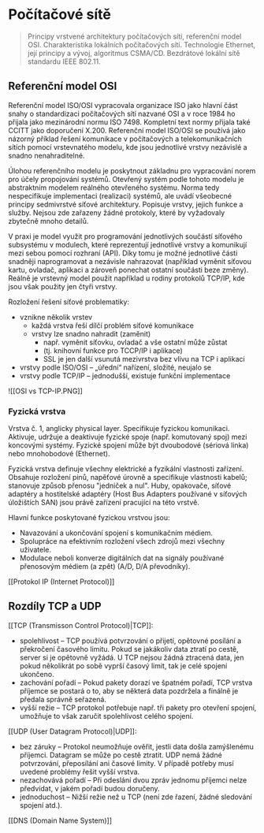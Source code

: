 # Počítačové sítě
> Principy vrstvené architektury počítačových sítí, referenční model OSI. Charakteristika lokálních počítačových sítí. Technologie Ethernet, její principy a vývoj, algoritmus CSMA/CD. Bezdrátové lokální sítě standardu IEEE 802.11.

## Referenční model OSI 
Referenční model ISO/OSI vypracovala organizace ISO jako hlavní část snahy o standardizaci počítačových sítí nazvané OSI a v roce 1984 ho přijala jako mezinárodní normu ISO 7498. Kompletní text normy přijala také CCITT jako doporučení X.200. Referenční model ISO/OSI se používá jako názorný příklad řešení komunikace v počítačových a telekomunikačních sítích pomocí vrstevnatého modelu, kde jsou jednotlivé vrstvy nezávislé a snadno nenahraditelné. 

Úlohou referenčního modelu je poskytnout základnu pro vypracování norem pro účely propojování systémů. Otevřený systém podle tohoto modelu je abstraktním modelem reálného otevřeného systému. Norma tedy nespecifikuje implementaci (realizaci) systémů, ale uvádí všeobecné principy sedmivrstvé síťové architektury. Popisuje vrstvy, jejich funkce a služby. Nejsou zde zařazeny žádné protokoly, které by vyžadovaly zbytečně mnoho detailů. 

V praxi je model využit pro programování jednotlivých součástí síťového subsystému v modulech, které reprezentují jednotlivé vrstvy a komunikují mezi sebou pomocí rozhraní (API). Díky tomu je možné jednotlivé části snadněji naprogramovat a nezávisle nahrazovat (například vyměnit síťovou kartu, ovladač, aplikaci a zároveň ponechat ostatní součásti beze změny). Reálně je vrstevný model použit například u rodiny protokolů TCP/IP, kde jsou však použity jen čtyři vrstvy.

Rozložení řešení síťové problematiky:
- vznikne několik vrstev 
	- každá vrstva řeší dílčí problém síťové komunikace 
	- vrstvy lze snadno nahradit (zaměnit) 
		- např. vyměnit síťovku, ovladač a vše ostatní může zůstat 
		- (tj. knihovní funkce pro TCCP/IP i aplikace) 
		- SSL je jen další vsunutá mezivrstva bez vlivu na TCP i aplikaci 
- vrstvy podle ISO/OSI – „úřední“ nařízení, složité, neujalo se 
- vrstvy podle TCP/IP – jednodušší, existuje funkční implementace

![[OSI vs TCP-IP.PNG]]

### Fyzická vrstva 
Vrstva č. 1, anglicky physical layer. Specifikuje fyzickou komunikaci. Aktivuje, udržuje a deaktivuje fyzické spoje (např. komutovaný spoj) mezi koncovými systémy. Fyzické spojení může být dvoubodové (sériová linka) nebo mnohobodové (Ethernet). 

Fyzická vrstva definuje všechny elektrické a fyzikální vlastnosti zařízení. Obsahuje rozložení pinů, napěťové úrovně a specifikuje vlastnosti kabelů; stanovuje způsob přenosu "jedniček a nul". Huby, opakovače, síťové adaptéry a hostitelské adaptéry (Host Bus Adapters používané v síťových úložištích SAN) jsou právě zařízení pracující na této vrstvě. 

Hlavní funkce poskytované fyzickou vrstvou jsou:
- Navazování a ukončování spojení s komunikačním médiem.
- Spolupráce na efektivním rozložení všech zdrojů mezi všechny uživatele.
-  Modulace neboli konverze digitálních dat na signály používané přenosovým médiem (a zpět) (A/D, D/A převodníky).

[[Protokol IP (Internet Protocol)]]


## Rozdíly TCP a UDP
[[TCP (Transmisson Control Protocol)|TCP]]: 
- spolehlivost – TCP používá potvrzování o přijetí, opětovné posílání a překročení časového limitu. Pokud se jakákoliv data ztratí po cestě, server si je opětovně vyžádá. U TCP nejsou žádná ztracená data, jen pokud několikrát po sobě vyprší časový limit, tak je celé spojení ukončeno. 
- zachování pořadí – Pokud pakety dorazí ve špatném pořadí, TCP vrstva příjemce se postará o to, aby se některá data pozdržela a finálně je předala správně seřazená. 
- vyšší režie – TCP protokol potřebuje např. tři pakety pro otevření spojení, umožňuje to však zaručit spolehlivost celého spojení. 

[[UDP (User Datagram Protocol)|UDP]]: 
- bez záruky – Protokol neumožňuje ověřit, jestli data došla zamýšlenému příjemci. Datagram se může po cestě ztratit. UDP nemá žádné potvrzování, přeposílání ani časové limity. V případě potřeby musí uvedené problémy řešit vyšší vrstva. 
- nezachovává pořadí – Při odeslání dvou zpráv jednomu příjemci nelze předvídat, v jakém pořadí budou doručeny. 
- jednoduchost – Nižší režie než u TCP (není zde řazení, žádné sledování spojení atd.).


[[DNS (Domain Name System)]]